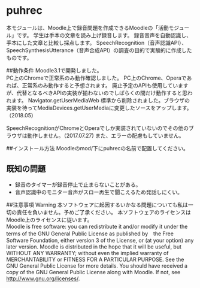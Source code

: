 ﻿# puhrec
本モジュールは、Moodle上で録音問題を作成できるMoodleの「活動モジュール」です。
学生は手本の文章を読み上げ録音します。
録音音声を自動認識し、手本にした文章と比較し採点します。
SpeechRecognition（音声認識API）、SpeechSynthesisUtterance（音声合成API）の調査の目的で実験的に作成したものです。


##動作条件
Moodle3.1で開発しました。  
PC上のChromeで正常系のみ動作確認しました。
PC上のChrome、Operaであれば、正常系のみ動作すると予想されます。
廃止予定のAPIも使用していますが、代替となるべきAPIの実装が揃わないのでしばらくの間だけ動作すると思われます。
Navigator.getUserMediaWeb 標準から削除されました。ブラウザの実装を待ってMediaDevices.getUserMediaに変更したソースをアップします。（2018.05）

SpeechRecognitionがChromeとOperaでしか実装されていないのでその他のブラウザは動作しません。（2017.07.27)
また、エラーの配慮もしていません。

##インストール方法
Moodleのmod/下にpuhrecの名前で配置してください。  

## 既知の問題
* 録音のタイマーが録音停止で止まらないことがある。
* 音声認識中のモニター音声がスロー再生で聞こえるため発話しにくい。

##注意事項 Warning
本ソフトウェアに起因するいかなる問題についても私は一切の責任を負いません。予めご了承ください。 本ソフトウェアのライセンスはMoodle上のライセンスに従います。  
Moodle is free software: you can redistribute it and/or modify it under the terms of the GNU General Public License as published by　the Free Software Foundation, either version 3 of the License, or (at your option) any later version.
Moodle is distributed in the hope that it will be useful, but WITHOUT ANY WARRANTY; without even the implied warranty of MERCHANTABILITY or FITNESS FOR A PARTICULAR PURPOSE.  See the GNU General Public License for more details. 
You should have received a copy of the GNU General Public License along with Moodle.  If not, see <http://www.gnu.org/licenses/>.


